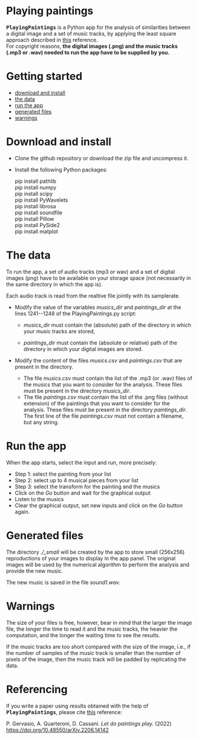# Playing paintings

**<kbd>PlayingPaintings</kbd>** is a Python app for the analysis of similarities between a
digital image and a set of music tracks, by applying the least square approach described in [this](https://doi.org/10.48550/arXiv.2206.14142)
reference.  
For copyright reasons, **the digital images (.png) and the music tracks (.mp3
or .wav) needed to run the app have to be
supplied by you.**


# Getting started

- [download and install](#download)
- [the data](#data)
- [run the app](#run)
- [generated files](#newfiles)
- [warnings](#warnings)

<a name="download"></a>

# Download and install

- Clone the github repository or download the zip file and uncompress it.
- Install the following Python packages:

  pip install pathlib  
  pip install numpy  
  pip install scipy  
  pip install PyWavelets  
  pip install librosa  
  pip install soundfile  
  pip install Pillow  
  pip install PySide2  
  pip install matplot  


<a name="data"></a>

# The data

To run the app, a set of audio tracks (mp3 or wav) and a set of digital images
(png) have to be available on your storage space (not necessarily in the same directory in which the app is).

Each audio track is read from the realtive file jointly with its samplerate.



- Modify the value of
the variables *musics_dir* and *paintings_dir* at the lines 1241--1248 of the
PlayingPaintings.py script:

   - *musics_dir* must contain the (absolute) path of the directory in which your music tracks are stored,

   - *paintings_dir* must contain the (absolute or relative) path of the directory in which your digital images are stored.

- Modify the content of the files *musics.csv* and *paintings.csv* that are
  present in the directory.

   - The file *musics.csv* must contain the list of the .mp3 (or .wav) files
     of the musics that you want to consider for the analysis. These files must be present in the directory *musics_dir*.
   - The file *paintings.csv* must contain the list of the .png files (without
     extension) of the paintings that you want to consider for the analysis. These files must be present in the directory *paintings_dir*. The first line of the file *paintings.csv* must not contain a filename, but any string.

<a name="run"></a>

#  Run the app

When the app starts, select the input and run, more precisely:

- Step 1: select the painting from your list
- Step 2: select up to 4 musical pieces from your list
- Step 3: select the transform for the painting and the musics
- Click on the *Go* button and wait for the graphical output
- Listen to the musics
- Clear the graphical output, set new inputs and click on the *Go* button  again.

<a name="newfiles"></a>

#  Generated files

The directory *./_small* will be created by the app to store small (256x256)
reproductions of your images to display in the app panel. The original images
will be used by the numerical algorithm to perform the analysis and provide the
new music.

The new music is saved in the file *sound1.wav*.

<a name="warnings"></a>

# Warnings

The size of your files is free, however, bear in mind that the larger the image file, the longer the time to read it and the music tracks, the heavier the computation, and the longer the waiting time to see the results.  

If the music tracks are too short compared with the size of the image, i.e., if
the number of samples of the music track is smaller than the number of pixels of the image, then the music track will be padded by replicating the data.

 

# Referencing

If you write a paper using results obtained with the help of **<kbd>PlayingPaintings</kbd>**,
please cite [this](https://doi.org/10.48550/arXiv.2206.14142) reference:

P. Gervasio, A. Quarteroni, D. Cassani. 
<i>Let do paintings play.</i>  (2022)
https://doi.org/10.48550/arXiv.2206.14142

